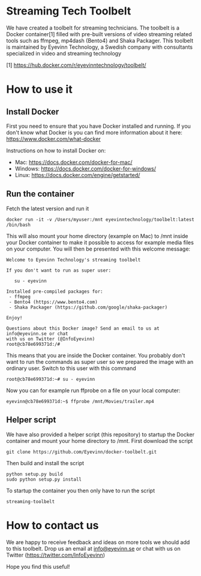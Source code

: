 # Streaming Tech Toolbelt
We have created a toolbelt for streaming technicians. The toolbelt is a Docker container[1] filled with pre-built versions of video streaming related tools such as ffmpeg, mp4dash (Bento4) and Shaka Packager. This toolbelt is maintained by Eyevinn Technology, a Swedish company with consultants specialized in video and streaming technology

[1] https://hub.docker.com/r/eyevinntechnology/toolbelt/

# How to use it

## Install Docker
First you need to ensure that you have Docker installed and running. If you don't know what Docker is you can find more information about it here: https://www.docker.com/what-docker

Instructions on how to install Docker on:
  - Mac: https://docs.docker.com/docker-for-mac/
  - Windows: https://docs.docker.com/docker-for-windows/
  - Linux: https://docs.docker.com/engine/getstarted/

## Run the container

Fetch the latest version and run it

    docker run -it -v /Users/myuser:/mnt eyevinntechnology/toolbelt:latest /bin/bash
     
This will also mount your home directory (example on Mac) to /mnt inside your Docker container to make it possible to access for example media files on your computer. You will then be presented with this welcome message:

```
Welcome to Eyevinn Technology's streaming toolbelt

If you don't want to run as super user:

   su - eyevinn

Installed pre-compiled packages for:
 - ffmpeg
 - Bento4 (https://www.bento4.com)
 - Shaka Packager (https://github.com/google/shaka-packager)

Enjoy!

Questions about this Docker image? Send an email to us at info@eyevinn.se or chat
with us on Twitter (@InfoEyevinn)
root@cb78e699371d:/# 
```

This means that you are inside the Docker container. You probably don't want to run the commands as super user so we prepared the image with an ordinary user. Switch to this user with this command

    root@cb78e699371d:~# su - eyevinn

Now you can for example run ffprobe on a file on your local computer:

    eyevinn@cb78e699371d:~$ ffprobe /mnt/Movies/trailer.mp4

## Helper script

We have also provided a helper script (this repository) to startup the Docker container and mount your home directory to /mnt. First download the script

    git clone https://github.com/Eyevinn/docker-toolbelt.git
    
Then build and install the script

    python setup.py build
    sudo python setup.py install

To startup the container you then only have to run the script

    streaming-toolbelt

# How to contact us
We are happy to receive feedback and ideas on more tools we should add to this toolbelt. Drop us an email at info@eyevinn.se or chat with us on Twitter (https://twitter.com/InfoEyevinn)

Hope you find this useful!
